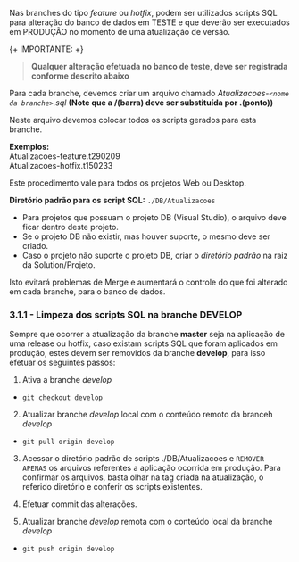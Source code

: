 Nas branches do tipo *feature* ou *hotfix*, podem ser utilizados scripts SQL para alteração do banco de dados em TESTE e que deverão ser executados em PRODUÇÃO no momento de uma atualização de versão.

{+ IMPORTANTE: +}
> **Qualquer alteração efetuada no banco de teste, deve ser registrada conforme descrito abaixo**

Para cada branche, devemos criar um arquivo chamado *Atualizacoes-`<nome da branche>`.sql* **(Note que a /(barra) deve ser substituída por .(ponto))**    

Neste arquivo devemos colocar todos os scripts gerados para esta branche.    

**Exemplos:**    
Atualizacoes-feature.t290209     
Atualizacoes-hotfix.t150233  

Este procedimento vale para todos os projetos Web ou Desktop.  

**Diretório padrão para os script SQL:** `./DB/Atualizacoes`  

- Para projetos que possuam o projeto DB (Visual Studio), o arquivo deve ficar dentro deste projeto.  
- Se o projeto DB não existir, mas houver suporte, o mesmo deve ser criado.  
- Caso o projeto não suporte o projeto DB, criar o *diretório padrão* na raiz da Solution/Projeto.  

Isto evitará problemas de Merge e aumentará o controle do que foi alterado em cada branche, para o banco de dados.  

### 3.1.1 - Limpeza dos scripts SQL na branche DEVELOP

Sempre que ocorrer a atualização da branche **master** seja na aplicação de uma release ou hotfix, caso existam scripts SQL que foram aplicados em produção, estes devem ser removidos da branche **develop**, para isso efetuar os seguintes passos:

1. Ativa a branche *develop*
 * `git checkout develop`

2. Atualizar branche *develop* local com o conteúdo remoto da branceh *develop*
 * `git pull origin develop`

3. Acessar o diretório padrão de scripts ./DB/Atualizacoes e `REMOVER APENAS` os arquivos referentes a aplicação ocorrida em produção. Para confirmar os arquivos, basta olhar na tag criada na atualização, o referido diretório e conferir os scripts existentes.

4. Efetuar commit das alterações.

4. Atualizar branche *develop* remota com o conteúdo local da branche *develop*
 * `git push origin develop`

